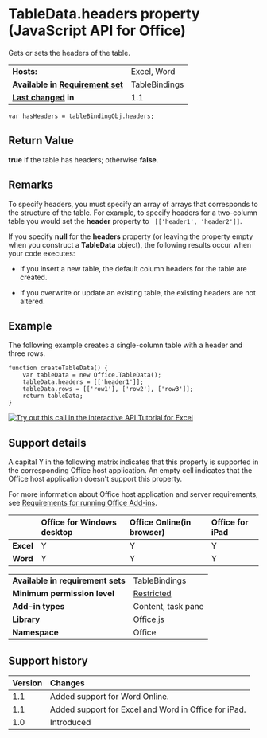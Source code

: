 
# TableData.headers property (JavaScript API for Office)
Gets or sets the headers of the table.

|||
|:-----|:-----|
|**Hosts:**|Excel, Word|
|**Available in [Requirement set](http://msdn.microsoft.com/library/6b6702f2-b0a5-46ab-a356-8dda897ca8ae%28Office.15%29.aspx)**|TableBindings|
|**[Last changed](#bk_history) in**|1.1|

```
var hasHeaders = tableBindingObj.headers;
```


## Return Value

 **true** if the table has headers; otherwise **false**. 


## Remarks

To specify headers, you must specify an array of arrays that corresponds to the structure of the table. For example, to specify headers for a two-column table you would set the  **header** property to ` [['header1', 'header2']]`.

If you specify  **null** for the **headers** property (or leaving the property empty when you construct a **TableData** object), the following results occur when your code executes:


- If you insert a new table, the default column headers for the table are created.
    
- If you overwrite or update an existing table, the existing headers are not altered.
    

## Example

The following example creates a single-column table with a header and three rows.


```
function createTableData() {
    var tableData = new Office.TableData();
    tableData.headers = [['header1']];
    tableData.rows = [['row1'], ['row2'], ['row3']];
    return tableData;
}

```



[![Try out this call in the interactive API Tutorial for Excel](../images/819b84bf-151c-4a12-80c3-d6f8d7c03251.png)](http://officeapitutorial.azurewebsites.net/Redirect.mdl?scenario=Write+and+Read+a+Table)

## Support details
<a name="bk_support"> </a>

A capital Y in the following matrix indicates that this property is supported in the corresponding Office host application. An empty cell indicates that the Office host application doesn't support this property.

For more information about Office host application and server requirements, see [Requirements for running Office Add-ins](http://msdn.microsoft.com/library/67340567-bb9a-498c-96d3-3f52f28c16bc%28Office.15%29.aspx).

||**Office for Windows desktop**|**Office Online(in browser)**|**Office for iPad**|
|:-----|:-----|:-----|:-----|
|**Excel**|Y|Y|Y|
|**Word**|Y|Y|Y|

|||
|:-----|:-----|
|**Available in requirement sets**|TableBindings|
|**Minimum permission level**|[Restricted](http://msdn.microsoft.com/library/da2efadc-4ebf-45fe-be39-397ac1eb1dbd%28Office.15%29.aspx)|
|**Add-in types**|Content, task pane|
|**Library**|Office.js|
|**Namespace**|Office|

## Support history
<a name="bk_history"> </a>



|**Version**|**Changes**|
|:-----|:-----|
|1.1|Added support for Word Online.|
|1.1|Added support for Excel and Word in Office for iPad.|
|1.0|Introduced|
